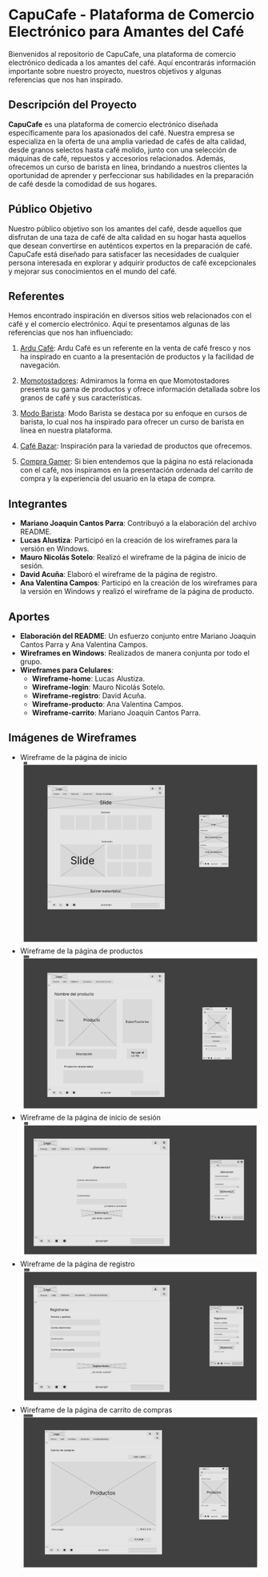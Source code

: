 # CapuCafe - Plataforma de Comercio Electrónico para Amantes del Café

Bienvenidos al repositorio de CapuCafe, una plataforma de comercio electrónico dedicada a los amantes del café. Aquí encontrarás información importante sobre nuestro proyecto, nuestros objetivos y algunas referencias que nos han inspirado.

## Descripción del Proyecto

**CapuCafe** es una plataforma de comercio electrónico diseñada específicamente para los apasionados del café. Nuestra empresa se especializa en la oferta de una amplia variedad de cafés de alta calidad, desde granos selectos hasta café molido, junto con una selección de máquinas de café, repuestos y accesorios relacionados. Además, ofrecemos un curso de barista en línea, brindando a nuestros clientes la oportunidad de aprender y perfeccionar sus habilidades en la preparación de café desde la comodidad de sus hogares.

## Público Objetivo

Nuestro público objetivo son los amantes del café, desde aquellos que disfrutan de una taza de café de alta calidad en su hogar hasta aquellos que desean convertirse en auténticos expertos en la preparación de café. CapuCafe está diseñado para satisfacer las necesidades de cualquier persona interesada en explorar y adquirir productos de café excepcionales y mejorar sus conocimientos en el mundo del café.

## Referentes

Hemos encontrado inspiración en diversos sitios web relacionados con el café y el comercio electrónico. Aquí te presentamos algunas de las referencias que nos han influenciado:

1. [Ardu Café](https://www.ardu.com.ar): Ardu Café es un referente en la venta de café fresco y nos ha inspirado en cuanto a la presentación de productos y la facilidad de navegación.

2. [Momotostadores](https://momotostadores.com): Admiramos la forma en que Momotostadores presenta su gama de productos y ofrece información detallada sobre los granos de café y sus características.

3. [Modo Barista](https://www.modobarista.com/cart.php): Modo Barista se destaca por su enfoque en cursos de barista, lo cual nos ha inspirado para ofrecer un curso de barista en línea en nuestra plataforma.

4. [Café Bazar](https://www.modobarista.com): Inspiración para la variedad de productos que ofrecemos.

5. [Compra Gamer](https://compragamer.com): Si bien entendemos que la página no está relacionada con el café, nos inspiramos en la presentación ordenada del carrito de compra y la experiencia del usuario en la etapa de compra.

## Integrantes

- **Mariano Joaquin Cantos Parra**: Contribuyó a la elaboración del archivo README.
- **Lucas Alustiza**: Participó en la creación de los wireframes para la versión en Windows.
- **Mauro Nicolás Sotelo**: Realizó el wireframe de la página de inicio de sesión.
- **David Acuña**: Elaboró el wireframe de la página de registro.
- **Ana Valentina Campos**: Participó en la creación de los wireframes para la versión en Windows y realizó el wireframe de la página de producto.

## Aportes

- **Elaboración del README**: Un esfuerzo conjunto entre Mariano Joaquin Cantos Parra y Ana Valentina Campos.
- **Wireframes en Windows**: Realizados de manera conjunta por todo el grupo.
- **Wireframes para Celulares**:
  - **Wireframe-home**: Lucas Alustiza.
  - **Wireframe-login**: Mauro Nicolás Sotelo.
  - **Wireframe-registro**: David Acuña.
  - **Wireframe-producto**: Ana Valentina Campos.
  - **Wireframe-carrito**: Mariano Joaquin Cantos Parra.

## Imágenes de Wireframes

- Wireframe de la página de inicio
![Wireframe de la página de inicio](public/images/Home.png)
- Wireframe de la página de productos
![Wireframe de la página de productos](public/images/Productos.png)
- Wireframe de la página de inicio de sesión
![Wireframe de la página de inicio de sesión](public/images/Login.png)
- Wireframe de la página de registro
![Wireframe de la página de registro](public/images/Register.png)
- Wireframe de la página de carrito de compras
![Wireframe de la página de carrito de compras](public/images/Carrito-de-compras.png)
